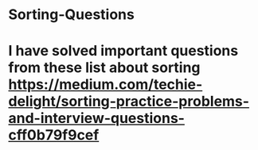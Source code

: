 # Sorting-Questions
# I have solved important questions from these list about sorting https://medium.com/techie-delight/sorting-practice-problems-and-interview-questions-cff0b79f9cef
